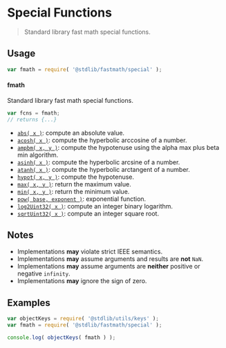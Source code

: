 <!--

@license Apache-2.0

Copyright (c) 2018 The Stdlib Authors.

Licensed under the Apache License, Version 2.0 (the "License");
you may not use this file except in compliance with the License.
You may obtain a copy of the License at

   http://www.apache.org/licenses/LICENSE-2.0

Unless required by applicable law or agreed to in writing, software
distributed under the License is distributed on an "AS IS" BASIS,
WITHOUT WARRANTIES OR CONDITIONS OF ANY KIND, either express or implied.
See the License for the specific language governing permissions and
limitations under the License.

-->

# Special Functions

> Standard library fast math special functions.

<section class="usage">

## Usage

```javascript
var fmath = require( '@stdlib/fastmath/special' );
```

#### fmath

Standard library fast math special functions. 

```javascript
var fcns = fmath;
// returns {...}
```

<!-- <toc pattern="*"> -->

<div class="namespace-toc">

-   <span class="signature">[`abs( x )`][@stdlib/fastmath/special/abs]</span><span class="delimiter">: </span><span class="description">compute an absolute value.</span>
-   <span class="signature">[`acosh( x )`][@stdlib/fastmath/special/acosh]</span><span class="delimiter">: </span><span class="description">compute the hyperbolic arccosine of a number.</span>
-   <span class="signature">[`ampbm( x, y )`][@stdlib/fastmath/special/alpha-max-plus-beta-min]</span><span class="delimiter">: </span><span class="description">compute the hypotenuse using the alpha max plus beta min algorithm.</span>
-   <span class="signature">[`asinh( x )`][@stdlib/fastmath/special/asinh]</span><span class="delimiter">: </span><span class="description">compute the hyperbolic arcsine of a number.</span>
-   <span class="signature">[`atanh( x )`][@stdlib/fastmath/special/atanh]</span><span class="delimiter">: </span><span class="description">compute the hyperbolic arctangent of a number.</span>
-   <span class="signature">[`hypot( x, y )`][@stdlib/fastmath/special/hypot]</span><span class="delimiter">: </span><span class="description">compute the hypotenuse.</span>
-   <span class="signature">[`max( x, y )`][@stdlib/fastmath/special/max]</span><span class="delimiter">: </span><span class="description">return the maximum value.</span>
-   <span class="signature">[`min( x, y )`][@stdlib/fastmath/special/min]</span><span class="delimiter">: </span><span class="description">return the minimum value.</span>
-   <span class="signature">[`pow( base, exponent )`][@stdlib/fastmath/special/pow-int]</span><span class="delimiter">: </span><span class="description">exponential function.</span>
-   <span class="signature">[`log2Uint32( x )`][@stdlib/fastmath/special/uint32-log2]</span><span class="delimiter">: </span><span class="description">compute an integer binary logarithm.</span>
-   <span class="signature">[`sqrtUint32( x )`][@stdlib/fastmath/special/uint32-sqrt]</span><span class="delimiter">: </span><span class="description">compute an integer square root.</span>

</div>

<!-- </toc> -->

</section>

<!-- /.usage -->

<!-- Package notes. Make sure to keep an empty line after the `section` element and another before the `/section` close. -->

<section class="notes">

## Notes

-   Implementations **may** violate strict IEEE semantics.
-   Implementations **may** assume arguments and results are **not** `NaN`.
-   Implementations **may** assume arguments are **neither** positive or negative `infinity`.
-   Implementations **may** ignore the sign of zero. 

</section>

<!-- /.notes -->

<section class="examples">

## Examples

<!-- TODO: better examples -->

<!-- eslint no-undef: "error" -->

```javascript
var objectKeys = require( '@stdlib/utils/keys' );
var fmath = require( '@stdlib/fastmath/special' );

console.log( objectKeys( fmath ) );
```

</section>

<!-- /.examples -->

<section class="links">

<!-- <toc-links> -->

[@stdlib/fastmath/special/abs]: https://github.com/stdlib-js/stdlib/tree/develop/lib/node_modules/%40stdlib/fastmath/special/abs

[@stdlib/fastmath/special/acosh]: https://github.com/stdlib-js/stdlib/tree/develop/lib/node_modules/%40stdlib/fastmath/special/acosh

[@stdlib/fastmath/special/alpha-max-plus-beta-min]: https://github.com/stdlib-js/stdlib/tree/develop/lib/node_modules/%40stdlib/fastmath/special/alpha-max-plus-beta-min

[@stdlib/fastmath/special/asinh]: https://github.com/stdlib-js/stdlib/tree/develop/lib/node_modules/%40stdlib/fastmath/special/asinh

[@stdlib/fastmath/special/atanh]: https://github.com/stdlib-js/stdlib/tree/develop/lib/node_modules/%40stdlib/fastmath/special/atanh

[@stdlib/fastmath/special/hypot]: https://github.com/stdlib-js/stdlib/tree/develop/lib/node_modules/%40stdlib/fastmath/special/hypot

[@stdlib/fastmath/special/max]: https://github.com/stdlib-js/stdlib/tree/develop/lib/node_modules/%40stdlib/fastmath/special/max

[@stdlib/fastmath/special/min]: https://github.com/stdlib-js/stdlib/tree/develop/lib/node_modules/%40stdlib/fastmath/special/min

[@stdlib/fastmath/special/pow-int]: https://github.com/stdlib-js/stdlib/tree/develop/lib/node_modules/%40stdlib/fastmath/special/pow-int

[@stdlib/fastmath/special/uint32-log2]: https://github.com/stdlib-js/stdlib/tree/develop/lib/node_modules/%40stdlib/fastmath/special/uint32-log2

[@stdlib/fastmath/special/uint32-sqrt]: https://github.com/stdlib-js/stdlib/tree/develop/lib/node_modules/%40stdlib/fastmath/special/uint32-sqrt

<!-- </toc-links> -->

</section>

<!-- /.links -->
